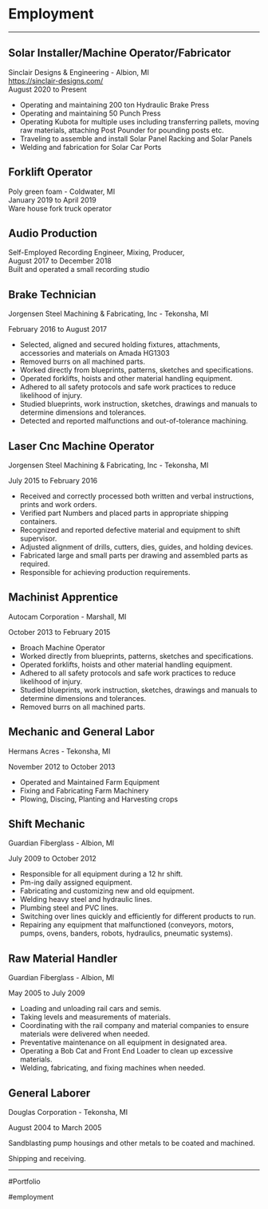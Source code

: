 # Employment

---

## Solar Installer/Machine Operator/Fabricator

Sinclair Designs & Engineering - Albion, MI  
https://sinclair-designs.com/  
August 2020 to Present

- Operating and maintaining 200 ton Hydraulic Brake Press
- Operating and maintaining 50 Punch Press
- Operating Kubota for multiple uses including transferring pallets, moving raw materials, attaching Post Pounder for pounding posts etc.
- Traveling to assemble and install Solar Panel Racking and Solar Panels
- Welding and fabrication for Solar Car Ports

## Forklift Operator

Poly green foam - Coldwater, MI  
January 2019 to April 2019  
Ware house fork truck operator

## Audio Production

Self-Employed Recording Engineer, Mixing, Producer,  
August 2017 to December 2018  
Built and operated a small recording studio

## Brake Technician

Jorgensen Steel Machining & Fabricating, Inc - Tekonsha, MI

February 2016 to August 2017

- Selected, aligned and secured holding fixtures, attachments, accessories and materials on Amada HG1303
- Removed burrs on all machined parts.
- Worked directly from blueprints, patterns, sketches and specifications.
- Operated forklifts, hoists and other material handling equipment.
- Adhered to all safety protocols and safe work practices to reduce likelihood of injury.
- Studied blueprints, work instruction, sketches, drawings and manuals to determine dimensions and tolerances.
- Detected and reported malfunctions and out-of-tolerance machining.

## Laser Cnc Machine Operator

Jorgensen Steel Machining & Fabricating, Inc - Tekonsha, MI

July 2015 to February 2016

- Received and correctly processed both written and verbal instructions, prints and work orders.
- Verified part Numbers and placed parts in appropriate shipping containers.
- Recognized and reported defective material and equipment to shift supervisor.
- Adjusted alignment of drills, cutters, dies, guides, and holding devices.
- Fabricated large and small parts per drawing and assembled parts as required.
- Responsible for achieving production requirements.

## Machinist Apprentice

Autocam Corporation - Marshall, MI

October 2013 to February 2015

- Broach Machine Operator
- Worked directly from blueprints, patterns, sketches and specifications.
- Operated forklifts, hoists and other material handling equipment.
- Adhered to all safety protocols and safe work practices to reduce likelihood of injury.
- Studied blueprints, work instruction, sketches, drawings and manuals to determine dimensions and tolerances.
- Removed burrs on all machined parts.

## Mechanic and General Labor

Hermans Acres - Tekonsha, MI

November 2012 to October 2013

- Operated and Maintained Farm Equipment
- Fixing and Fabricating Farm Machinery
- Plowing, Discing, Planting and Harvesting crops

## Shift Mechanic

Guardian Fiberglass - Albion, MI

July 2009 to October 2012

- Responsible for all equipment during a 12 hr shift.
- Pm-ing daily assigned equipment.
- Fabricating and customizing new and old equipment.
- Welding heavy steel and hydraulic lines.
- Plumbing steel and PVC lines.
- Switching over lines quickly and efficiently for different products to run.
- Repairing any equipment that malfunctioned (conveyors, motors, pumps, ovens, banders, robots, hydraulics, pneumatic systems).

## Raw Material Handler

Guardian Fiberglass - Albion, MI

May 2005 to July 2009

- Loading and unloading rail cars and semis.
- Taking levels and measurements of materials.
- Coordinating with the rail company and material companies to ensure materials were delivered when needed.
- Preventative maintenance on all equipment in designated area.
- Operating a Bob Cat and Front End Loader to clean up excessive materials.
- Welding, fabricating, and fixing machines when needed.

## General Laborer

Douglas Corporation - Tekonsha, MI

August 2004 to March 2005

Sandblasting pump housings and other metals to be coated and machined.

Shipping and receiving.

---

#Portfolio

#employment
